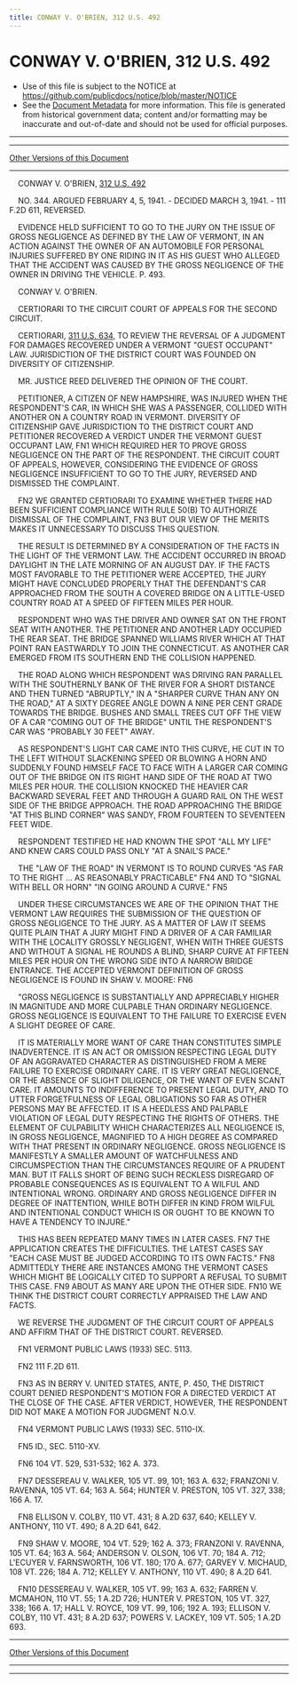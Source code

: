 ```yaml
---
title: CONWAY V. O'BRIEN, 312 U.S. 492
---
```


# CONWAY V. O'BRIEN, 312 U.S. 492

* Use of this file is subject to the NOTICE at https://github.com/publicdocs/notice/blob/master/NOTICE
* See the [Document Metadata](../../../index.md) for more information.
  This file is generated from historical government data; content and/or formatting may be inaccurate and out-of-date and should not be used for official purposes.

----------
----------

[Other Versions of this Document](https://publicdocs.github.io/go/links?ns=uslm-x&ref=%2Fus%2Fcourts%2Fscotus%2FusReporter%2F312%2F492)

----------

    CONWAY V. O'BRIEN, [312 U.S. 492][/us/courts/scotus/usReporter/312/492]

    NO. 344.  ARGUED FEBRUARY 4, 5, 1941.  - DECIDED MARCH 3, 1941.  - 111 F.2D 611, REVERSED.

    EVIDENCE HELD SUFFICIENT TO GO TO THE JURY ON THE ISSUE OF GROSS NEGLIGENCE AS DEFINED BY THE LAW OF VERMONT, IN AN ACTION AGAINST THE OWNER OF AN AUTOMOBILE FOR PERSONAL INJURIES SUFFERED BY ONE RIDING IN IT AS HIS GUEST WHO ALLEGED THAT THE ACCIDENT WAS CAUSED BY THE GROSS NEGLIGENCE OF THE OWNER IN DRIVING THE VEHICLE.  P. 493.

    CONWAY V. O'BRIEN.

    CERTIORARI TO THE CIRCUIT COURT OF APPEALS FOR THE SECOND CIRCUIT.

    CERTIORARI, [311 U.S. 634][/us/courts/scotus/usReporter/311/634], TO REVIEW THE REVERSAL OF A JUDGMENT FOR DAMAGES RECOVERED UNDER A VERMONT "GUEST OCCUPANT" LAW.  JURISDICTION OF THE DISTRICT COURT WAS FOUNDED ON DIVERSITY OF CITIZENSHIP.

    MR. JUSTICE REED DELIVERED THE OPINION OF THE COURT.

    PETITIONER, A CITIZEN OF NEW HAMPSHIRE, WAS INJURED WHEN THE RESPONDENT'S CAR, IN WHICH SHE WAS A PASSENGER, COLLIDED WITH ANOTHER ON A COUNTRY ROAD IN VERMONT.  DIVERSITY OF CITIZENSHIP GAVE JURISDICTION TO THE DISTRICT COURT AND PETITIONER RECOVERED A VERDICT UNDER THE VERMONT GUEST OCCUPANT LAW,  FN1  WHICH REQUIRED HER TO PROVE GROSS NEGLIGENCE ON THE PART OF THE RESPONDENT.  THE CIRCUIT COURT OF APPEALS, HOWEVER, CONSIDERING THE EVIDENCE OF GROSS NEGLIGENCE INSUFFICIENT TO GO TO THE JURY, REVERSED AND DISMISSED THE COMPLAINT.

    FN2  WE GRANTED CERTIORARI TO EXAMINE WHETHER THERE HAD BEEN SUFFICIENT COMPLIANCE WITH RULE 50(B) TO AUTHORIZE DISMISSAL OF THE COMPLAINT, FN3  BUT OUR VIEW OF THE MERITS MAKES IT UNNECESSARY TO DISCUSS THIS QUESTION.

    THE RESULT IS DETERMINED BY A CONSIDERATION OF THE FACTS IN THE LIGHT OF THE VERMONT LAW.  THE ACCIDENT OCCURRED IN BROAD DAYLIGHT IN THE LATE MORNING OF AN AUGUST DAY.  IF THE FACTS MOST FAVORABLE TO THE PETITIONER WERE ACCEPTED, THE JURY MIGHT HAVE CONCLUDED PROPERLY THAT THE DEFENDANT'S CAR APPROACHED FROM THE SOUTH A COVERED BRIDGE ON A LITTLE-USED COUNTRY ROAD AT A SPEED OF FIFTEEN MILES PER HOUR.

    RESPONDENT WHO WAS THE DRIVER AND OWNER SAT ON THE FRONT SEAT WITH ANOTHER.  THE PETITIONER AND ANOTHER LADY OCCUPIED THE REAR SEAT.  THE BRIDGE SPANNED WILLIAMS RIVER WHICH AT THAT POINT RAN EASTWARDLY TO JOIN THE CONNECTICUT.  AS ANOTHER CAR EMERGED FROM ITS SOUTHERN END THE COLLISION HAPPENED.

    THE ROAD ALONG WHICH RESPONDENT WAS DRIVING RAN PARALLEL WITH THE SOUTHERNLY BANK OF THE RIVER FOR A SHORT DISTANCE AND THEN TURNED "ABRUPTLY," IN A "SHARPER CURVE THAN ANY ON THE ROAD," AT A SIXTY DEGREE ANGLE DOWN A NINE PER CENT GRADE TOWARDS THE BRIDGE.  BUSHES AND SMALL TREES CUT OFF THE VIEW OF A CAR "COMING OUT OF THE BRIDGE" UNTIL THE RESPONDENT'S CAR WAS "PROBABLY 30 FEET" AWAY.

    AS RESPONDENT'S LIGHT CAR CAME INTO THIS CURVE, HE CUT IN TO THE LEFT WITHOUT SLACKENING SPEED OR BLOWING A HORN AND SUDDENLY FOUND HIMSELF FACE TO FACE WITH A LARGER CAR COMING OUT OF THE BRIDGE ON ITS RIGHT HAND SIDE OF THE ROAD AT TWO MILES PER HOUR.  THE COLLISION KNOCKED THE HEAVIER CAR BACKWARD SEVERAL FEET AND THROUGH A GUARD RAIL ON THE WEST SIDE OF THE BRIDGE APPROACH.  THE ROAD APPROACHING THE BRIDGE "AT THIS BLIND CORNER" WAS SANDY, FROM FOURTEEN TO SEVENTEEN FEET WIDE.

    RESPONDENT TESTIFIED HE HAD KNOWN THE SPOT "ALL MY LIFE" AND KNEW CARS COULD PASS ONLY "AT A SNAIL'S PACE."

    THE "LAW OF THE ROAD" IN VERMONT IS TO ROUND CURVES "AS FAR TO THE RIGHT  ...  AS REASONABLY PRACTICABLE"  FN4  AND TO "SIGNAL WITH BELL OR HORN" "IN GOING AROUND A CURVE."  FN5

    UNDER THESE CIRCUMSTANCES WE ARE OF THE OPINION THAT THE VERMONT LAW REQUIRES THE SUBMISSION OF THE QUESTION OF GROSS NEGLIGENCE TO THE JURY.  AS A MATTER OF LAW IT SEEMS QUITE PLAIN THAT A JURY MIGHT FIND A DRIVER OF A CAR FAMILIAR WITH THE LOCALITY GROSSLY NEGLIGENT, WHEN WITH THREE GUESTS AND WITHOUT A SIGNAL HE ROUNDS A BLIND, SHARP CURVE AT FIFTEEN MILES PER HOUR ON THE WRONG SIDE INTO A NARROW BRIDGE ENTRANCE.  THE ACCEPTED VERMONT DEFINITION OF GROSS NEGLIGENCE IS FOUND IN SHAW V. MOORE:  FN6

    "GROSS NEGLIGENCE IS SUBSTANTIALLY AND APPRECIABLY HIGHER IN MAGNITUDE AND MORE CULPABLE THAN ORDINARY NEGLIGENCE.  GROSS NEGLIGENCE IS EQUIVALENT TO THE FAILURE TO EXERCISE EVEN A SLIGHT DEGREE OF CARE.

    IT IS MATERIALLY MORE WANT OF CARE THAN CONSTITUTES SIMPLE INADVERTENCE.  IT IS AN ACT OR OMISSION RESPECTING LEGAL DUTY OF AN AGGRAVATED CHARACTER AS DISTINGUISHED FROM A MERE FAILURE TO EXERCISE ORDINARY CARE.  IT IS VERY GREAT NEGLIGENCE, OR THE ABSENCE OF SLIGHT DILIGENCE, OR THE WANT OF EVEN SCANT CARE.  IT AMOUNTS TO INDIFFERENCE TO PRESENT LEGAL DUTY, AND TO UTTER FORGETFULNESS OF LEGAL OBLIGATIONS SO FAR AS OTHER PERSONS MAY BE AFFECTED.  IT IS A HEEDLESS AND PALPABLE VIOLATION OF LEGAL DUTY RESPECTING THE RIGHTS OF OTHERS.  THE ELEMENT OF CULPABILITY WHICH CHARACTERIZES ALL NEGLIGENCE IS, IN GROSS NEGLIGENCE, MAGNIFIED TO A HIGH DEGREE AS COMPARED WITH THAT PRESENT IN ORDINARY NEGLIGENCE.  GROSS NEGLIGENCE IS MANIFESTLY A SMALLER AMOUNT OF WATCHFULNESS AND CIRCUMSPECTION THAN THE CIRCUMSTANCES REQUIRE OF A PRUDENT MAN.  BUT IT FALLS SHORT OF BEING SUCH RECKLESS DISREGARD OF PROBABLE CONSEQUENCES AS IS EQUIVALENT TO A WILFUL AND INTENTIONAL WRONG.  ORDINARY AND GROSS NEGLIGENCE DIFFER IN DEGREE OF INATTENTION, WHILE BOTH DIFFER IN KIND FROM WILFUL AND INTENTIONAL CONDUCT WHICH IS OR OUGHT TO BE KNOWN TO HAVE A TENDENCY TO INJURE."

    THIS HAS BEEN REPEATED MANY TIMES IN LATER CASES.  FN7  THE APPLICATION CREATES THE DIFFICULTIES.  THE LATEST CASES SAY "EACH CASE MUST BE JUDGED ACCORDING TO ITS OWN FACTS."  FN8 ADMITTEDLY THERE ARE INSTANCES AMONG THE VERMONT CASES WHICH MIGHT BE LOGICALLY CITED TO SUPPORT A REFUSAL TO SUBMIT THIS CASE.  FN9  ABOUT AS MANY ARE UPON THE OTHER SIDE.  FN10  WE THINK THE DISTRICT COURT CORRECTLY APPRAISED THE LAW AND FACTS.

    WE REVERSE THE JUDGMENT OF THE CIRCUIT COURT OF APPEALS AND AFFIRM THAT OF THE DISTRICT COURT.  REVERSED.

    FN1  VERMONT PUBLIC LAWS (1933) SEC. 5113.

    FN2  111 F.2D 611.

    FN3  AS IN BERRY V. UNITED STATES, ANTE, P. 450, THE DISTRICT COURT DENIED RESPONDENT'S MOTION FOR A DIRECTED VERDICT AT THE CLOSE OF THE CASE.  AFTER VERDICT, HOWEVER, THE RESPONDENT DID NOT MAKE A MOTION FOR JUDGMENT N.O.V.

    FN4  VERMONT PUBLIC LAWS (1933) SEC. 5110-IX.

    FN5  ID., SEC. 5110-XV.

    FN6  104 VT. 529, 531-532; 162 A. 373.

    FN7  DESSEREAU V. WALKER, 105 VT. 99, 101; 163 A. 632; FRANZONI V. RAVENNA, 105 VT. 64; 163 A. 564; HUNTER V. PRESTON, 105 VT. 327, 338; 166 A. 17.

    FN8  ELLISON V. COLBY, 110 VT. 431; 8 A.2D 637, 640; KELLEY V. ANTHONY, 110 VT. 490; 8 A.2D 641, 642.

    FN9  SHAW V. MOORE, 104 VT. 529; 162 A. 373; FRANZONI V. RAVENNA, 105 VT. 64; 163 A. 564; ANDERSON V. OLSON, 106 VT. 70; 184 A. 712; L'ECUYER V. FARNSWORTH, 106 VT. 180; 170 A. 677; GARVEY V. MICHAUD, 108 VT. 226; 184 A. 712; KELLEY V. ANTHONY, 110 VT. 490; 8 A.2D 641.

    FN10  DESSEREAU V. WALKER, 105 VT. 99; 163 A. 632; FARREN V. MCMAHON, 110 VT. 55; 1 A.2D 726; HUNTER V. PRESTON, 105 VT. 327, 338; 166 A. 17; HALL V. ROYCE, 109 VT. 99, 106; 192 A. 193; ELLISON V. COLBY, 110 VT. 431; 8 A.2D 637; POWERS V. LACKEY, 109 VT. 505; 1 A.2D 693.

----------

[Other Versions of this Document](https://publicdocs.github.io/go/links?ns=uslm-x&ref=%2Fus%2Fcourts%2Fscotus%2FusReporter%2F312%2F492)

----------
----------

[/us/courts/scotus/usReporter/312/492]: https://publicdocs.github.io/go/links?ns=uslm-x&ref=%2Fus%2Fcourts%2Fscotus%2FusReporter%2F312%2F492
[/us/courts/scotus/usReporter/311/634]: https://publicdocs.github.io/go/links?ns=uslm-x&ref=%2Fus%2Fcourts%2Fscotus%2FusReporter%2F311%2F634


